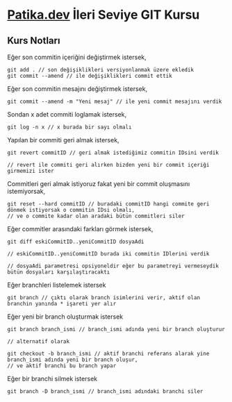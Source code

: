 # [Patika.dev](https://www.patika.dev/tr) İleri Seviye GIT Kursu

## Kurs Notları

Eğer son commitin içeriğini değiştirmek istersek,

```shell
git add . // son değişiklikleri versiyonlanmak üzere ekledik
git commit --amend // ile değişiklikleri commit ettik
```

Eğer son commitin mesajını değiştirmek istersek,

```shell
git commit --amend -m "Yeni mesaj" // ile yeni commit mesajını verdik
```

Sondan x adet commiti loglamak istersek,

```shell
git log -n x // x burada bir sayı olmalı
```

Yapılan bir commiti geri almak istersek,

```shell
git revert commitID // geri almak istediğimiz commitin IDsini verdik

// revert ile commiti geri alırken bizden yeni bir commit içeriği girmemizi ister
```

Commitleri geri almak istiyoruz fakat yeni bir commit oluşmasını istemiyorsak,

```shell
git reset --hard commitID // buradaki commitID hangi commite geri dönmek istiyorsak o commitin IDsi olmalı,
// ve o commite kadar olan aradaki bütün commitleri siler
```

Eğer commitler arasındaki farkları görmek istersek,

```shell
git diff eskiCommitID..yeniCommitID dosyaAdi

// eskiCommitID..yeniCommitID burada iki commitin IDlerini verdik

// dosyaAdi parametresi opsiyoneldir eğer bu parametreyi vermeseydik bütün dosyaları karşılaştıracaktı
```

Eğer branchleri listelemek istersek

```shell
git branch // çıktı olarak branch isimlerini verir, aktif olan branchin yanında * işareti yer alır
```

Eğer yeni bir branch oluşturmak istersek

```shell
git branch branch_ismi // branch_ismi adında yeni bir branch oluşturur

// alternatif olarak

git checkout -b branch_ismi // aktif branchi referans alarak yine branch_ismi adında yeni bir branch oluşur,
// ve aktif branchi bu branch yapar
```

Eğer bir branchi silmek istersek

```shell
git branch -D branch_ismi // branch_ismi adındaki branchi siler
```
